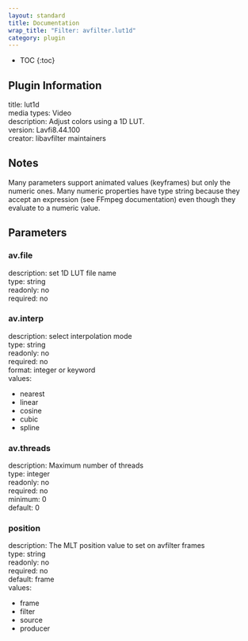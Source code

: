 ```yaml
---
layout: standard
title: Documentation
wrap_title: "Filter: avfilter.lut1d"
category: plugin
---
```

* TOC
{:toc}

## Plugin Information

title: lut1d  
media types:
Video  
description: Adjust colors using a 1D LUT.  
version: Lavfi8.44.100  
creator: libavfilter maintainers  

## Notes

Many parameters support animated values (keyframes) but only the numeric ones. Many numeric properties have type string because they accept an expression (see FFmpeg documentation) even though they evaluate to a numeric value.

## Parameters

### av.file

  
description:
set 1D LUT file name  
type: string  
readonly: no  
required: no  

### av.interp

  
description:
select interpolation mode  
type: string  
readonly: no  
required: no  
format: integer or keyword  
values:  

* nearest
* linear
* cosine
* cubic
* spline

### av.threads

  
description:
Maximum number of threads  
type: integer  
readonly: no  
required: no  
minimum: 0  
default: 0  

### position

  
description:
The MLT position value to set on avfilter frames  
type: string  
readonly: no  
required: no  
default: frame  
values:  

* frame
* filter
* source
* producer

